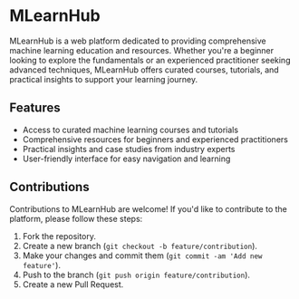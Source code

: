 # MLearnHub

MLearnHub is a web platform dedicated to providing comprehensive machine learning education and resources. Whether you're a beginner looking to explore the fundamentals or an experienced practitioner seeking advanced techniques, MLearnHub offers curated courses, tutorials, and practical insights to support your learning journey.

## Features

- Access to curated machine learning courses and tutorials
- Comprehensive resources for beginners and experienced practitioners
- Practical insights and case studies from industry experts
- User-friendly interface for easy navigation and learning

## Contributions

Contributions to MLearnHub are welcome! If you'd like to contribute to the platform, please follow these steps:

1. Fork the repository.
2. Create a new branch (`git checkout -b feature/contribution`).
3. Make your changes and commit them (`git commit -am 'Add new feature'`).
4. Push to the branch (`git push origin feature/contribution`).
5. Create a new Pull Request.


